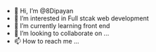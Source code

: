 - 👋 Hi, I’m @8Dipayan
- 👀 I’m interested in Full stcak web development
- 🌱 I’m currently learning front end 
- 💞️ I’m looking to collaborate on ...
- 📫 How to reach me ...

<!---
8Dipayan/8Dipayan is a ✨ special ✨ repository because its `README.md` (this file) appears on your GitHub profile.
You can click the Preview link to take a look at your changes.
--->

